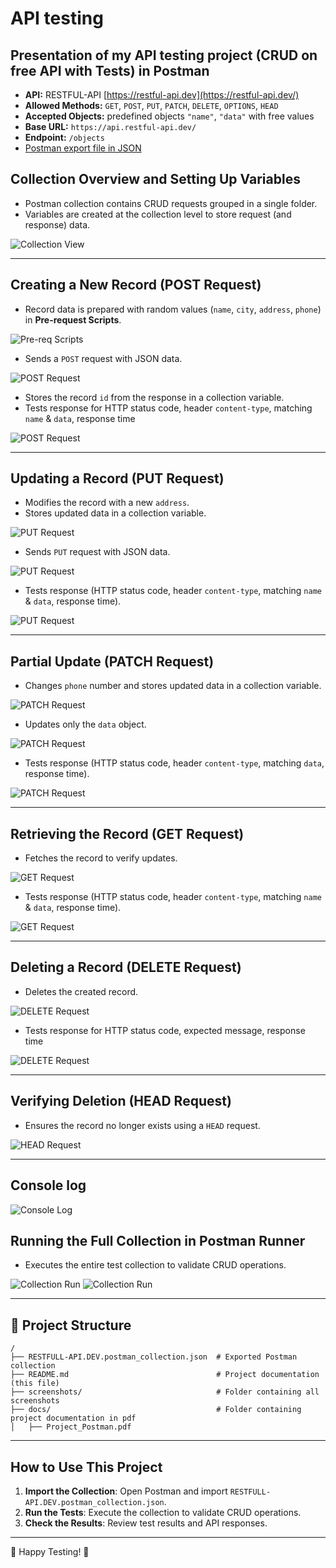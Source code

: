 # API testing 
## Presentation of my API testing project (CRUD on free API with Tests) in Postman

- **API:** RESTFUL-API [https://restful-api.dev](https://restful-api.dev/)
- **Allowed Methods:** `GET`, `POST`, `PUT`, `PATCH`, `DELETE`, `OPTIONS`, `HEAD`
- **Accepted Objects:** predefined objects `"name"`, `"data"` with free values
- **Base URL:** `https://api.restful-api.dev/`
- **Endpoint:** `/objects`
- [Postman export file in JSON](RESTFULL-API.DEV.postman_collection.json)

## Collection Overview and Setting Up Variables

- Postman collection contains CRUD requests grouped in a single folder.
- Variables are created at the collection level to store request (and response) data.

![Collection View](screenshots/PM01.png)


---

## Creating a New Record (POST Request)

- Record data is prepared with random values (`name`, `city`, `address`, `phone`) in **Pre-request Scripts**.

![Pre-req Scripts](screenshots/PM02.png)
 
- Sends a `POST` request with JSON data.
 
![POST Request](screenshots/PM03.png)

- Stores the record `id` from the response in a collection variable.
- Tests response for HTTP status code, header `content-type`, matching `name` & `data`, response time

![POST Request](screenshots/PM04.png)

---

## Updating a Record (PUT Request)

- Modifies the record with a new `address`.
- Stores updated data in a collection variable.

![PUT Request](screenshots/PM05.png)


- Sends `PUT` request with JSON data.

![PUT Request](screenshots/PM06.png)

- Tests response (HTTP status code, header `content-type`, matching `name` & `data`, response time).

![PUT Request](screenshots/PM07.png)

---

## Partial Update (PATCH Request)

- Changes `phone` number and stores updated data in a collection variable.

![PATCH Request](screenshots/PM08.png)

- Updates only the `data` object.

![PATCH Request](screenshots/PM09.png)

- Tests response (HTTP status code, header `content-type`, matching `data`, response time).

![PATCH Request](screenshots/PM10.png)

---

## Retrieving the Record (GET Request)

- Fetches the record to verify updates.

![GET Request](screenshots/PM11.png)

- Tests response (HTTP status code, header `content-type`, matching `name` & `data`, response time).

![GET Request](screenshots/PM12.png)

---

## Deleting a Record (DELETE Request)

- Deletes the created record.

![DELETE Request](screenshots/PM13.png)

- Tests response for HTTP status code, expected message, response time

![DELETE Request](screenshots/PM14.png)

---

## Verifying Deletion (HEAD Request)

- Ensures the record no longer exists using a `HEAD` request.

![HEAD Request](screenshots/PM15.png)

---

## Console log

![Console Log](screenshots/PM16.png)

## Running the Full Collection in Postman Runner

- Executes the entire test collection to validate CRUD operations.

![Collection Run](screenshots/PM17.png)
![Collection Run](screenshots/PM18.png)

---

## 📂 Project Structure
```plaintext
/
├── RESTFULL-API.DEV.postman_collection.json  # Exported Postman collection
├── README.md                                 # Project documentation (this file)
├── screenshots/                              # Folder containing all screenshots
├── docs/                                     # Folder containing project documentation in pdf 
│   ├── Project_Postman.pdf
```

---

## How to Use This Project
1. **Import the Collection**: Open Postman and import `RESTFULL-API.DEV.postman_collection.json`.
2. **Run the Tests**: Execute the collection to validate CRUD operations.
3. **Check the Results**: Review test results and API responses.

---

🚀 Happy Testing! 🎯
